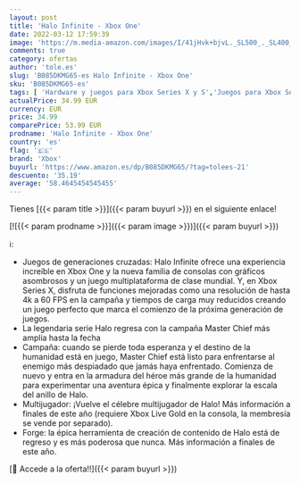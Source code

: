 ```yaml
---
layout: post
title: 'Halo Infinite - Xbox One'
date: 2022-03-12 17:59:39
image: 'https://m.media-amazon.com/images/I/41jHvk+bjvL._SL500_._SL400_.jpg'
comments: true
category: ofertas
author: 'tole.es'
slug: 'B085DKMG65-es Halo Infinite - Xbox One'
sku: 'B085DKMG65-es'
tags: [ 'Hardware y juegos para Xbox Series X y S','Juegos para Xbox Series X y S','Videojuegos','xbox', ]
actualPrice: 34.99 EUR
currency: EUR
price: 34.99
comparePrice: 53.99 EUR
prodname: 'Halo Infinite - Xbox One'
country: 'es'
flag: '🇪🇸'
brand: 'Xbox'
buyurl: 'https://www.amazon.es/dp/B085DKMG65/?tag=tolees-21'
descuento: '35.19'
average: '58.4645454545455'
---
```


Tienes [{{< param title >}}]({{< param buyurl >}}) en el siguiente enlace!

[![{{< param prodname >}}]({{< param image >}})]({{< param buyurl >}})

ℹ️:

- Juegos de generaciones cruzadas: Halo Infinite ofrece una experiencia increíble en Xbox One y la nueva familia de consolas con gráficos asombrosos y un juego multiplataforma de clase mundial. Y, en Xbox Series X, disfruta de funciones mejoradas como una resolución de hasta 4k a 60 FPS en la campaña y tiempos de carga muy reducidos creando un juego perfecto que marca el comienzo de la próxima generación de juegos.
- La legendaria serie Halo regresa con la campaña Master Chief más amplia hasta la fecha
- Campaña: cuando se pierde toda esperanza y el destino de la humanidad está en juego, Master Chief está listo para enfrentarse al enemigo más despiadado que jamás haya enfrentado. Comienza de nuevo y entra en la armadura del héroe más grande de la humanidad para experimentar una aventura épica y finalmente explorar la escala del anillo de Halo.
- Multijugador: ¡Vuelve el célebre multijugador de Halo! Más información a finales de este año (requiere Xbox Live Gold en la consola, la membresía se vende por separado).
- Forge: la épica herramienta de creación de contenido de Halo está de regreso y es más poderosa que nunca. Más información a finales de este año.

[🛒 Accede a la oferta!!]({{< param buyurl >}})
